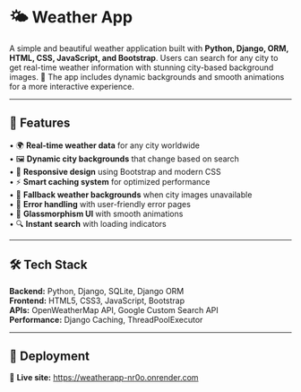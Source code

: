 # 🌤️ Weather App

A simple and beautiful weather application built with **Python, Django, ORM, HTML, CSS, JavaScript, and Bootstrap**. Users can search for any city to get real-time weather information with stunning city-based background images. 🎵 The app includes dynamic backgrounds and smooth animations for a more interactive experience.

---

## 🚀 Features

• 🌍 **Real-time weather data** for any city worldwide  
• 🖼️ **Dynamic city backgrounds** that change based on search  
• 📱 **Responsive design** using Bootstrap and modern CSS  
• ⚡ **Smart caching system** for optimized performance  
• 🔄 **Fallback weather backgrounds** when city images unavailable  
• 🎯 **Error handling** with user-friendly error pages  
• 🎨 **Glassmorphism UI** with smooth animations  
• 🔍 **Instant search** with loading indicators  

---

## 🛠️ Tech Stack

**Backend:** Python, Django, SQLite, Django ORM  
**Frontend:** HTML5, CSS3, JavaScript, Bootstrap  
**APIs:** OpenWeatherMap API, Google Custom Search API  
**Performance:** Django Caching, ThreadPoolExecutor  

---

## 🚀 Deployment
🔗 **Live site:** https://weatherapp-nr0o.onrender.com
